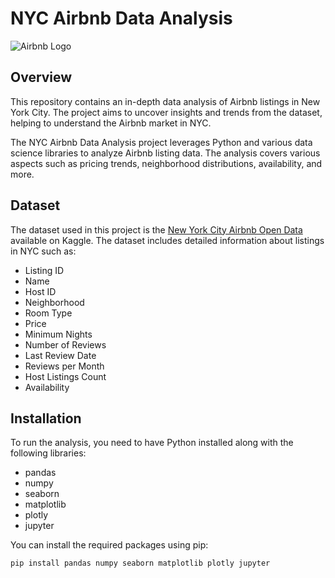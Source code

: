 # NYC Airbnb Data Analysis

![Airbnb Logo](https://upload.wikimedia.org/wikipedia/commons/thumb/6/69/Airbnb_Logo_Bélo.svg/500px-Airbnb_Logo_Bélo.svg.png)

## Overview

This repository contains an in-depth data analysis of Airbnb listings in New York City. The project aims to uncover insights and trends from the dataset, helping to understand the Airbnb market in NYC.


The NYC Airbnb Data Analysis project leverages Python and various data science libraries to analyze Airbnb listing data. The analysis covers various aspects such as pricing trends, neighborhood distributions, availability, and more.

## Dataset

The dataset used in this project is the [New York City Airbnb Open Data](https://www.kaggle.com/dgomonov/new-york-city-airbnb-open-data) available on Kaggle. The dataset includes detailed information about listings in NYC such as:

- Listing ID
- Name
- Host ID
- Neighborhood
- Room Type
- Price
- Minimum Nights
- Number of Reviews
- Last Review Date
- Reviews per Month
- Host Listings Count
- Availability

## Installation

To run the analysis, you need to have Python installed along with the following libraries:

- pandas
- numpy
- seaborn
- matplotlib
- plotly
- jupyter

You can install the required packages using pip:

```bash
pip install pandas numpy seaborn matplotlib plotly jupyter
